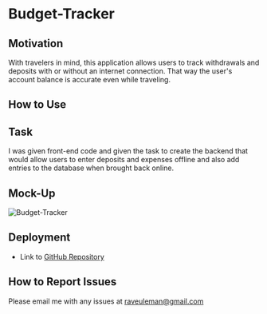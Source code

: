# Budget-Tracker

## Motivation
With travelers in mind, this application allows users to track withdrawals and deposits with or without an internet connection. That way the user's account balance is accurate even while traveling.

## How to Use


## Task
I was given front-end code and given the task to create the backend that would allow users to enter deposits and expenses offline and also add entries to the database when brought back online.

## Mock-Up
![Budget-Tracker]()

## Deployment
* Link to [GitHub Repository](https://github.com/rayna-v/Budget-Tracker)
<!-- * Link to [Heroku Live URL](https://cryptic-refuge-07933.herokuapp.com/) -->

## How to Report Issues
Please email me with any issues at raveuleman@gmail.com